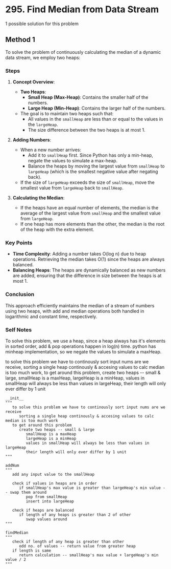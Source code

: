 # 295. Find Median from Data Stream

1 possible solution for this problem  

## Method 1

To solve the problem of continuously calculating the median of a dynamic data stream, we employ two heaps:

### Steps

1. **Concept Overview**:
   - **Two Heaps**:
     - **Small Heap (Max-Heap)**: Contains the smaller half of the numbers.
     - **Large Heap (Min-Heap)**: Contains the larger half of the numbers.
   - The goal is to maintain two heaps such that:
     - All values in the `smallHeap` are less than or equal to the values in the `largeHeap`.
     - The size difference between the two heaps is at most 1.

2. **Adding Numbers**:
   - When a new number arrives:
     - Add it to `smallHeap` first. Since Python has only a min-heap, negate the values to simulate a max-heap.
     - Balance the heaps by moving the largest value from `smallHeap` to `largeHeap` (which is the smallest negative value after negating back).
   - If the size of `largeHeap` exceeds the size of `smallHeap`, move the smallest value from `largeHeap` back to `smallHeap`.

3. **Calculating the Median**:
   - If the heaps have an equal number of elements, the median is the average of the largest value from `smallHeap` and the smallest value from `largeHeap`.
   - If one heap has more elements than the other, the median is the root of the heap with the extra element.

### Key Points

- **Time Complexity**: Adding a number takes O(log n) due to heap operations. Retrieving the median takes O(1) since the heaps are always balanced.
- **Balancing Heaps**: The heaps are dynamically balanced as new numbers are added, ensuring that the difference in size between the heaps is at most 1.

### Conclusion

This approach efficiently maintains the median of a stream of numbers using two heaps, with add and median operations both handled in logarithmic and constant time, respectively.


### Self Notes
To solve this problem, we use a heap, since a heap always has it's elements in sorted order, add & pop operations happen in log(n) time. python has minheap implementation, so we negate the values to simulate a maxHeap.

to solve this problem we have to continously sort input nums are we receive, sorting a single heap continously & accesing values to calc median is too much work, to get around this problem, create two heaps -- small & large, smallHeap is a maxHeap, largeHeap is a minHeap, values in smallHeap will always be less than values in largeHeap, their length will only ever differ by 1 unit

```
__init__
"""
   to solve this problem we have to continously sort input nums are we receive
      sorting a single heap continously & accesing values to calc median is too much work
   to get around this problem
      create two heaps -- small & large
         smallHeap is a maxHeap
         largeHeap is a minHeap
         values in smallHeap will always be less than values in largeHeap
         their length will only ever differ by 1 unit
"""

addNum
"""
   add any input value to the smallHeap

   check if values in heaps are in order
      if smallHeap's max value is greater than largeHeap's min value -- swap them around
         pop from smallHeap
         insert into largeHeap
   
   check if heaps are balanced
      if length of any heaps is greater than 2 of other
         swap values around 
"""

findMedian
"""
   check if length of any heap is greater than other
      odd no. of values -- return value from greater heap
   if length is same
      return calculation -- smallHeap's max value + largeHeap's min value / 2
"""
```

